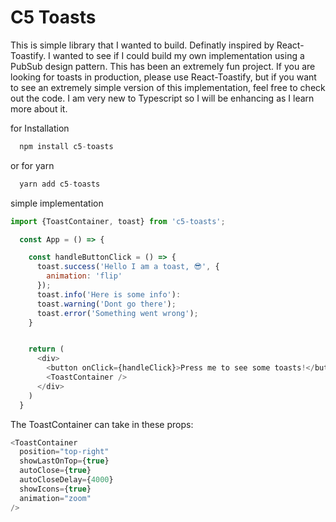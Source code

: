 # C5 Toasts

This is simple library that I wanted to build. Definatly inspired by React-Toastify. I wanted to see
if I could build my own implementation using a PubSub design pattern. This has been an extremely fun
project. If you are looking for toasts in production, please use React-Toastify, but if you want to
see an extremely simple version of this implementation, feel free to check out the code. I am very new to Typescript so I will be enhancing as I learn more about it.

for Installation

```js
  npm install c5-toasts
```

or for yarn

```js
  yarn add c5-toasts
```

simple implementation

```js
import {ToastContainer, toast} from 'c5-toasts';

  const App = () => {

    const handleButtonClick = () => {
      toast.success('Hello I am a toast, 😎', {
        animation: 'flip'
      });
      toast.info('Here is some info'):
      toast.warning('Dont go there');
      toast.error('Something went wrong');
    }


    return (
      <div>
        <button onClick={handleClick}>Press me to see some toasts!</button>
        <ToastContainer />
      </div>
    )
  }
```

The ToastContainer can take in these props:

```js
<ToastContainer
  position="top-right"
  showLastOnTop={true}
  autoClose={true}
  autoCloseDelay={4000}
  showIcons={true}
  animation="zoom"
/>
```
